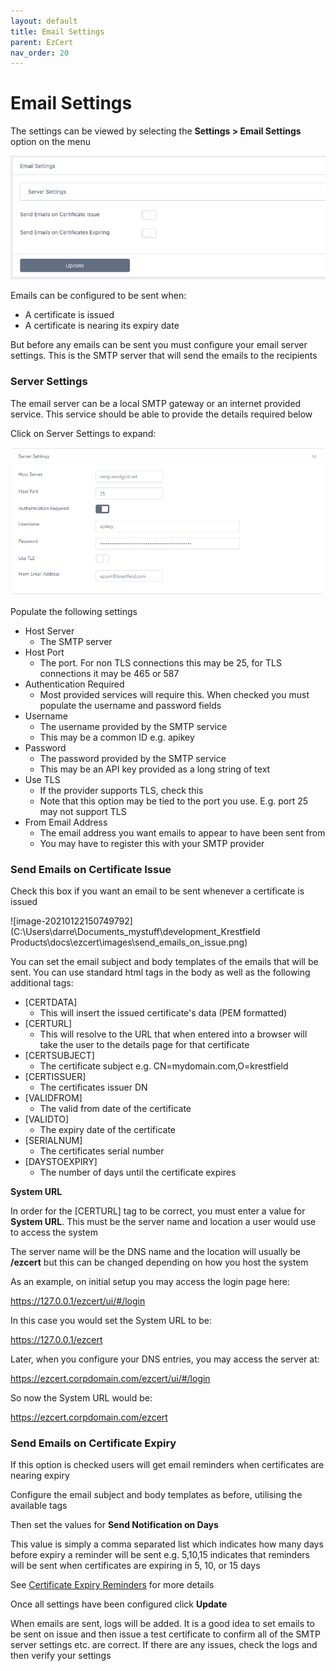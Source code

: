 ```yaml
---
layout: default
title: Email Settings
parent: EzCert
nav_order: 20
---
```

# Email Settings

The settings can be viewed by selecting the **Settings > Email Settings** option on the menu  

<img src=".\images\email_settings.png" alt="image-20210122142648429" style="zoom:67%;" />

Emails can be configured to be sent when:

* A certificate is issued
* A certificate is nearing its expiry date



But before any emails can be sent you must configure your email server settings. This is the SMTP server that will send the emails to the recipients



### Server Settings

The email server can be a local SMTP gateway or an internet provided service. This service should be able to provide the details required below  

Click on Server Settings to expand:  

<img src=".\images\email_server_settings.png" alt="image-20210122145623039" style="zoom:67%;" />

Populate the following settings

* Host Server
  * The SMTP server
* Host Port
  * The port. For non TLS connections this may be 25, for TLS connections it may be 465 or 587
* Authentication Required
  * Most provided services will require this. When checked you must populate the username and password fields
* Username
  * The username provided by the SMTP service
  * This may be a common ID e.g. apikey
* Password
  * The password provided by the SMTP service
  * This may be an API key provided as a long string of text
* Use TLS
  * If the provider supports TLS, check this
  * Note that this option may be tied to the port you use. E.g. port 25 may not support TLS
* From Email Address
  * The email address you want emails to appear to have been sent from
  * You may have to register this with your SMTP provider



### Send Emails on Certificate Issue

Check this box if you want an email to be sent whenever a certificate is issued  



![image-20210122150749792](C:\Users\darre\Documents\_mystuff\development\_Krestfield Products\docs\ezcert\images\send_emails_on_issue.png)

You can set the email subject and body templates of the emails that will be sent. You can use standard html tags in the body as well as the following additional tags:

* [CERTDATA]
  * This will insert the issued certificate's data (PEM formatted)
* [CERTURL]
  * This will resolve to the URL that when entered into a browser will take the user to the details page for that certificate
* [CERTSUBJECT]
  * The certificate subject e.g. CN=mydomain.com,O=krestfield
* [CERTISSUER]
  * The certificates issuer DN
* [VALIDFROM]
  * The valid from date of the certificate
* [VALIDTO]
  * The expiry date of the certificate
* [SERIALNUM]
  * The certificates serial number
* [DAYSTOEXPIRY]
  * The number of days until the certificate expires



**System URL**

In order for the [CERTURL] tag to be correct, you must enter a value for **System URL**. This must be the server name and location a user would use to access the system  

The server name will be the DNS name and the location will usually be **/ezcert** but this can be changed depending on how you host the system  

As an example, on initial setup you may access the login page here:  

https://127.0.0.1/ezcert/ui/#/login

In this case you would set the System URL to be:  

https://127.0.0.1/ezcert

Later, when you configure your DNS entries, you may access the server at:  

https://ezcert.corpdomain.com/ezcert/ui/#/login

So now the System URL would be:

https://ezcert.corpdomain.com/ezcert



### Send Emails on Certificate Expiry

If this option is checked users will get email reminders when certificates are nearing expiry  

Configure the email subject and body templates as before, utilising the available tags  

Then set the values for **Send Notification on Days**  

This value is simply a comma separated list which indicates how many days before expiry a reminder will be sent e.g. 5,10,15 indicates that reminders will be sent when certificates are expiring in 5, 10, or 15 days

See [Certificate Expiry Reminders](certificate_expiry_reminders.html) for more details





Once all settings have been configured click **Update**  

When emails are sent, logs will be added. It is a good idea to set emails to be sent on issue and then issue a test certificate to confirm all of the SMTP server settings etc. are correct. If there are any issues, check the logs and then verify your settings